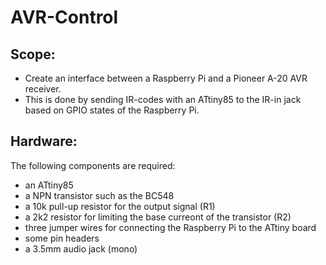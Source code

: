 # AVR-Control

## Scope:
- Create an interface between a Raspberry Pi and a Pioneer A-20 AVR receiver.
- This is done by sending IR-codes with an ATtiny85 to the IR-in jack based on GPIO states of the Raspberry Pi.

## Hardware:
The following components are required:
- an ATtiny85
- a NPN transistor such as the BC548
- a 10k pull-up resistor for the output signal (R1)
- a 2k2 resistor for limiting the base curreont of the transistor (R2)
- three jumper wires for connecting the Raspberry Pi to the ATtiny board
- some pin headers
- a 3.5mm audio jack (mono)
